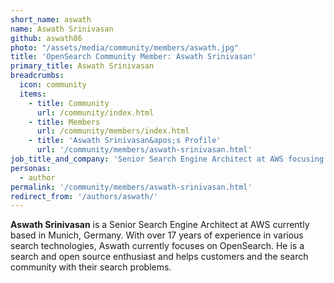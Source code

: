 ```yaml
---
short_name: aswath
name: Aswath Srinivasan
github: aswath86
photo: "/assets/media/community/members/aswath.jpg"
title: 'OpenSearch Community Member: Aswath Srinivasan'
primary_title: Aswath Srinivasan
breadcrumbs:
  icon: community
  items:
    - title: Community
      url: /community/index.html
    - title: Members
      url: /community/members/index.html
    - title: 'Aswath Srinivasan&apos;s Profile'
      url: '/community/members/aswath-srinivasan.html'
job_title_and_company: 'Senior Search Engine Architect at AWS focusing on OpenSearch'
personas:
  - author
permalink: '/community/members/aswath-srinivasan.html'
redirect_from: '/authors/aswath/'
---
```


**Aswath Srinivasan** is a Senior Search Engine Architect at AWS currently based in Munich, Germany. With over 17 years of experience in various search technologies, Aswath currently focuses on OpenSearch. He is a search and open source enthusiast and helps customers and the search community with their search problems.